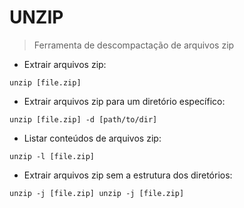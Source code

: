 # UNZIP

> Ferramenta de descompactação de arquivos zip

- Extrair arquivos zip:

`unzip [file.zip]`

- Extrair arquivos zip para um diretório específico:

`unzip [file.zip] -d [path/to/dir]`

- Listar conteúdos de arquivos zip:

`unzip -l [file.zip]`

- Extrair arquivos zip sem a estrutura dos diretórios:

`unzip -j [file.zip] unzip -j [file.zip]`